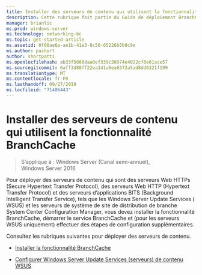 ```yaml
---
title: Installer des serveurs de contenu qui utilisent la fonctionnalité BranchCache
description: Cette rubrique fait partie du Guide de déploiement BranchCache pour Windows Server 2016, qui montre comment déployer BranchCache en mode de cache distribué et hébergé pour optimiser l’utilisation de la bande passante WAN dans les filiales.
manager: brianlic
ms.prod: windows-server
ms.technology: networking-bc
ms.topic: get-started-article
ms.assetid: 0f00ae6e-ae1b-41e3-8c50-65226b5b9c9e
ms.author: pashort
author: shortpatti
ms.openlocfilehash: ab33f5066daa0ef339c38974e4022cf8e61ace57
ms.sourcegitcommit: 6aff3d88ff22ea141a6ea6572a5ad8dd6321f199
ms.translationtype: MT
ms.contentlocale: fr-FR
ms.lasthandoff: 09/27/2019
ms.locfileid: "71406443"
---
```

# <a name="install-content-servers-that-use-the-branchcache-feature"></a>Installer des serveurs de contenu qui utilisent la fonctionnalité BranchCache

>S’applique à : Windows Server (Canal semi-annuel), Windows Server 2016

Pour déployer des serveurs de contenu qui sont des serveurs Web HTTPs (Secure Hypertext Transfer Protocol), des serveurs Web HTTP (Hypertext Transfer Protocol) et des serveurs d’applications BITS (Background Intelligent Transfer Service), tels que les Windows Server Update Services ( WSUS) et les serveurs de système de site de distribution de branche System Center Configuration Manager, vous devez installer la fonctionnalité BranchCache, démarrer le service BranchCache et (pour les serveurs WSUS uniquement) effectuer des étapes de configuration supplémentaires.  
  
Consultez les rubriques suivantes pour déployer des serveurs de contenu.  
  
-   [Installer la fonctionnalité BranchCache](Install-the-BranchCache-Feature.md)  
  
-   [Configurer Windows Server Update Services &#40;serveurs&#41; de contenu WSUS](configure-wsus-content-servers.md)  
  


